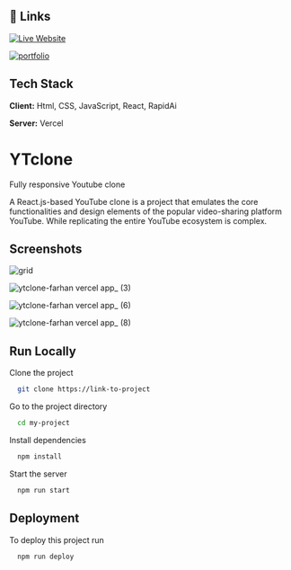 
## 🔗 Links
[![Live Website](https://img.shields.io/badge/Live_Website_YTclone-%238DD6F9.svg?style=for-the-badge&logo=webpack&logoColor=black)](https://ytclone-farhan.vercel.app/)


[![portfolio](https://img.shields.io/badge/my_portfolio-000?style=for-the-badge&logo=ko-fi&logoColor=white)](https://farhan-shikalgar.vercel.app/)


## Tech Stack

**Client:** Html, CSS, JavaScript, React, RapidAi

**Server:** Vercel


# YTclone

Fully responsive  Youtube clone 

A React.js-based YouTube clone is a project that emulates the core functionalities and design elements of the popular video-sharing platform YouTube. While replicating the entire YouTube ecosystem is complex.

## Screenshots

![grid](https://github.com/farhan-shikalgar/ytclone/assets/66059271/6eb32c3f-8471-4a0b-bea8-9d3cb204092f)

![ytclone-farhan vercel app_ (3)](https://github.com/farhan-shikalgar/ytclone/assets/66059271/b59f9699-687e-4ed4-b2aa-34fdaab4f29c)

![ytclone-farhan vercel app_ (6)](https://github.com/farhan-shikalgar/ytclone/assets/66059271/768c6331-3879-470a-8d49-f8d8c8a65709)

![ytclone-farhan vercel app_ (8)](https://github.com/farhan-shikalgar/ytclone/assets/66059271/f4016071-e960-4cc4-9703-9a8bc17a0b4f)


## Run Locally

Clone the project

```bash
  git clone https://link-to-project
```

Go to the project directory

```bash
  cd my-project
```

Install dependencies

```bash
  npm install
```

Start the server

```bash
  npm run start
```


## Deployment

To deploy this project run

```bash
  npm run deploy
```

